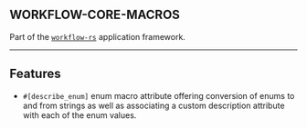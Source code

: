 ## WORKFLOW-CORE-MACROS

Part of the [`workflow-rs`](https://github.com/workflow-rs) application framework.

***

## Features

* `#[describe_enum]` enum macro attribute offering conversion of enums to and from strings as well as associating a custom description attribute with each of the enum values.
